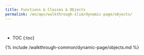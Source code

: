 ```yaml
---
title: Functions & Classes & Objects
permalink: /en/apv/walkthrough-slim/dynamic-page/objects/
---
```


<div class='common-part-info' title='This part is common to all walkthroughs'>&nbsp;</div>

* TOC
{:toc}

{% include /walkthrough-common/dynamic-page/objects.md %}
